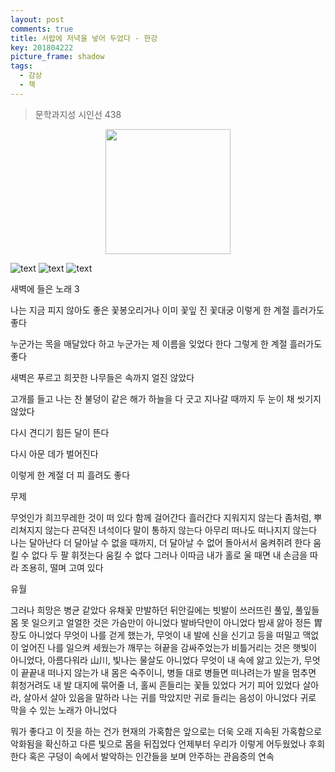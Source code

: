 ```yaml
---
layout: post
comments: true
title: 서랍에 저녁을 넣어 두었다 - 한강
key: 201804222
picture_frame: shadow
tags:
  - 감상
  - 책
---
```


> 문학과지성 시인선 438

<p style="text-align:center"><img src="https://raw.githubusercontent.com/q0115643/my_blog/master/images/book-cover/서랍에저녁을넣어두었다/서랍에저녁을넣어두었다.png" width="200" height="200" /></p>

<!--more-->

![text](https://raw.githubusercontent.com/q0115643/my_blog/master/images/서랍에저녁을넣어두었다/새벽에들은노래3.png)
![text](https://raw.githubusercontent.com/q0115643/my_blog/master/images/서랍에저녁을넣어두었다/무제.png)
![text](https://raw.githubusercontent.com/q0115643/my_blog/master/images/서랍에저녁을넣어두었다/유월.png)


새벽에 들은 노래 3

나는 지금
피지 않아도 좋은 꽃봉오리거나
이미 꽃잎 진
꽃대궁
이렇게 한 계절 흘러가도 좋다

누군가는
목을 매달았다 하고
누군가는
제 이름을 잊었다 한다
그렇게 한 계절 흘러가도 좋다

새벽은
푸르고
희끗한 나무들은
속까지 얼진 않았다

고개를 들고 나는
찬 불덩이 같은 해가
하늘을 다 긋고 지나갈 때까지
두 눈이 채 씻기지 않았다

다시
견디기 힘든
달이 뜬다

다시
아문 데가
벌어진다

이렇게 한 계절
더 피 흘려도 좋다


무제

무엇인가 희끄무레한 것이 떠 있다 함께 걸어간다 흘러간다 지워지지 않는다 좀처럼, 뿌리쳐지지 않는다 끈덕진 녀석이다 말이 통하지 않는다 아무리 떠나도 떠나지지 않는다 나는 달아난다 더 달아날 수 없을 때까지, 더 달아날 수 없어 돌아서서 움켜쥐려 한다 움킬 수 없다 두 팔 휘젓는다 움킬 수 없다 그러나 이따금
내가 홀로 울 때면
내 손금을 따라 조용히,
떨며 고여 있다


유월

그러나 희망은 병균 같았다
유채꽃 만발하던 뒤안길에는
빗발이 쓰러뜨린 풀잎, 풀잎들 몸
못 일으키고
얼얼한 것은 가슴만이 아니었다
발바닥만이 아니었다
밤새 앓아 정든 胃장도 아니었다
무엇이 나를 걷게 했는가, 무엇이
내 발에 신을 신기고
등을 떠밀고
맥없이 엎어진 나를
일으켜 세웠는가 깨무는
혀끝을 감싸주었는가
비틀거리는 것은 햇빛이 아니었다,
아름다워라 山川, 빛나는
물살도 아니었다
무엇이 내 속에 앓고 있는가, 무엇이 끝끝내
떠나지 않는가 내 몸은
숙주이니, 병들 대로 병들면
떠나려는가
발을 멈추면
휘청거려도 내 발 대지에 묶어줄
너, 홀씨 흔들리는 꽃들 있었다
거기 피어 있었다
살아라, 살아서
살아 있음을 말하라
나는 귀를 막았지만
귀로 들리는 음성이 아니었다 귀로
막을 수 있는 노래가
아니었다


뭐가 좋다고 이 짓을 하는 건가 현재의 가혹함은 앞으로는 더욱 오래 지속된 가혹함으로 악화됨을 확신하고 다른 빛으로 몸을 뒤집었다 언제부터 우리가 이렇게 어두웠었나 후회한다 혹은 구덩이 속에서 발악하는 인간들을 보며 안주하는 관음증의 연속
